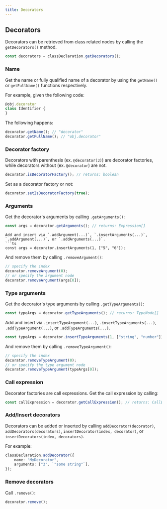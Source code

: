 ```yaml
---
title: Decorators
---
```


## Decorators

Decorators can be retrieved from class related nodes by calling the `getDecorators()` method.

```ts
const decorators = classDeclaration.getDecorators();
```

### Name

Get the name or fully qualified name of a decorator by using the `getName()` or `getFullName()` functions respectively.

For example, given the following code:

```ts setup: const obj: { decorator: any; };
@obj.decorator
class Identifier {
}
```

The following happens:

```ts
decorator.getName(); // "decorator"
decorator.getFullName(); // "obj.decorator"
```

### Decorator factory

Decorators with parenthesis (ex. `@decorator(3)`) are decorator factories, while decorators without (ex. `@decorator`) are not.

```ts
decorator.isDecoratorFactory(); // returns: boolean
```

Set as a decorator factory or not:

```ts
decorator.setIsDecoratorFactory(true);
```

### Arguments

Get the decorator's arguments by calling `.getArguments()`:

```ts
const args = decorator.getArguments(); // returns: Expression[]
```

```
Add and insert via `.addArgument(...)`, `.insertArguments(...)`, `.addArgument(...)`, or `.addArguments(...)`.
```ts
const args = decorator.insertArguments(1, ["5", "6"]);
```

And remove them by calling `.removeArgument()`:

```ts
// specify the index
decorator.removeArgument(0);
// or specify the argument node
decorator.removeArgument(args[0]);
```

### Type arguments

Get the decorator's type arguments by calling `.getTypeArguments()`:

```ts
const typeArgs = decorator.getTypeArguments(); // returns: TypeNode[]
```

Add and insert via `.insertTypeArgument(...)`, `.insertTypeArguments(...)`, `.addTypeArgument(...)`, or `.addTypeArguments(...)`.

```ts
const typeArgs = decorator.insertTypeArguments(1, ["string", "number"]);
```

And remove them by calling `.removeTypeArgument()`:

```ts setup: let typeArgs: TypeNode[];
// specify the index
decorator.removeTypeArgument(0);
// or specify the type argument node
decorator.removeTypeArgument(typeArgs[0]);
```

### Call expression

Decorator factories are call expressions. Get the call expression by calling:

```ts
const callExpression = decorator.getCallExpression(); // returns: CallExpression | undefined
```

### Add/Insert decorators

Decorators can be added or inserted by calling `addDecorator(decorator)`, `addDecorators(decorators)`, `insertDecorator(index, decorator)`, or `insertDecorators(index, decorators)`.

For example:

```ts
classDeclaration.addDecorator({
    name: "MyDecorator",
    arguments: ["3", `"some string"`],
});
```

### Remove decorators

Call `.remove()`:

```ts
decorator.remove();
```
